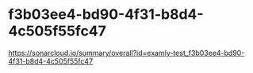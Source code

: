 # f3b03ee4-bd90-4f31-b8d4-4c505f55fc47
https://sonarcloud.io/summary/overall?id=examly-test_f3b03ee4-bd90-4f31-b8d4-4c505f55fc47
